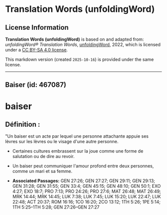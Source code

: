 # Translation Words (unfoldingWord)

## License Information

**Translation Words (unfoldingWord)** is based on and adapted from: _unfoldingWord® Translation Words_, [unfoldingWord](https://unfoldingword.org/utw), 2022, which is licensed under a [CC BY-SA 4.0 license](https://creativecommons.org/licenses/by-sa/4.0/legalcode.en).

This markdown version (created `2025-10-16`) is provided under the same license.



--------------------------------

## Baiser (id: 467087)

baiser
======

Définition :
------------

"Un baiser est un acte par lequel une personne attachante appuie ses lèvres sur les lèvres ou le visage d'une autre personne.

* Certaines cultures embrassent sur la joue comme une forme de salutation ou de dire au revoir.
* Un baiser peut communiquer l'amour profond entre deux personnes, comme un mari et sa femme.

* **Associated Passages:** GEN 27:26; GEN 27:27; GEN 29:11; GEN 29:13; GEN 31:28; GEN 31:55; GEN 33:4; GEN 45:15; GEN 48:10; GEN 50:1; EXO 4:27; EXO 18:7; PRO 7:13; PRO 24:26; PRO 27:6; MAT 26:48; MAT 26:49; MRK 14:44; MRK 14:45; LUK 7:38; LUK 7:45; LUK 15:20; LUK 22:47; LUK 22:48; ACT 20:37; ROM 16:16; 1CO 16:20; 2CO 13:12; 1TH 5:26; 1PE 5:14; 1TH 5:25–1TH 5:28; GEN 27:26–GEN 27:27

